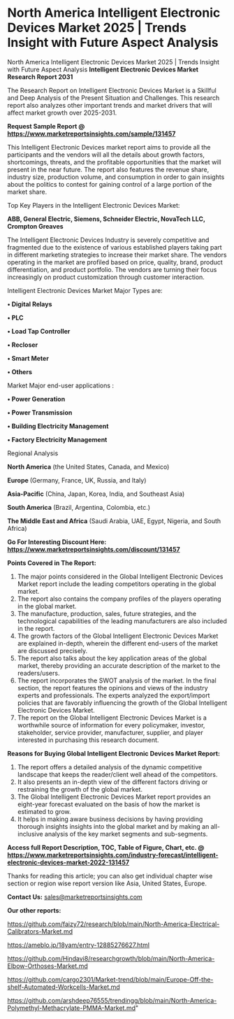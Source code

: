 # North America Intelligent Electronic Devices Market 2025 | Trends Insight with Future Aspect Analysis
North America Intelligent Electronic Devices Market 2025 | Trends Insight with Future Aspect Analysis
<strong>Intelligent Electronic Devices Market Research Report 2031</strong>

The Research Report on Intelligent Electronic Devices Market is a Skillful and Deep Analysis of the Present Situation and Challenges. This research report also analyzes other important trends and market drivers that will affect market growth over 2025-2031.

<strong>Request Sample Report @ <a href=https://www.marketreportsinsights.com/sample/131457>https://www.marketreportsinsights.com/sample/131457</a></strong>

This Intelligent Electronic Devices market report aims to provide all the participants and the vendors will all the details about growth factors, shortcomings, threats, and the profitable opportunities that the market will present in the near future. The report also features the revenue share, industry size, production volume, and consumption in order to gain insights about the politics to contest for gaining control of a large portion of the market share.

Top Key Players in the Intelligent Electronic Devices Market:

<strong>ABB, General Electric, Siemens, Schneider Electric, NovaTech LLC, Crompton Greaves</strong>

The Intelligent Electronic Devices Industry is severely competitive and fragmented due to the existence of various established players taking part in different marketing strategies to increase their market share. The vendors operating in the market are profiled based on price, quality, brand, product differentiation, and product portfolio. The vendors are turning their focus increasingly on product customization through customer interaction.

Intelligent Electronic Devices Market Major Types are:

<strong>• Digital Relays

• PLC

• Load Tap Controller

• Recloser

• Smart Meter

• Others</strong>

Market Major end-user applications :

<strong>• Power Generation

• Power Transmission

• Building Electricity Management

• Factory Electricity Management</strong>

Regional Analysis

</u><strong><b>North America</b></strong> (the United States, Canada, and Mexico)

<strong><b>Europe </b></strong>(Germany, France, UK, Russia, and Italy)

<strong><b>Asia-Pacific</b></strong> (China, Japan, Korea, India, and Southeast Asia)

<strong><b>South America</b></strong> (Brazil, Argentina, Colombia, etc.)

<strong><b>The Middle East and Africa</b></strong> (Saudi Arabia, UAE, Egypt, Nigeria, and South Africa)

<strong>Go For Interesting Discount Here: <a href=https://www.marketreportsinsights.com/discount/131457>https://www.marketreportsinsights.com/discount/131457</a></strong>

<strong>Points Covered in The Report:</strong>
<ol>
  <li>The major points considered in the Global Intelligent Electronic Devices Market report include the leading competitors operating in the global market.</li>
  <li>The report also contains the company profiles of the players operating in the global market.</li>
  <li>The manufacture, production, sales, future strategies, and the technological capabilities of the leading manufacturers are also included in the report.</li>
  <li>The growth factors of the Global Intelligent Electronic Devices Market are explained in-depth, wherein the different end-users of the market are discussed precisely.</li>
  <li>The report also talks about the key application areas of the global market, thereby providing an accurate description of the market to the readers/users.</li>
  <li>The report incorporates the SWOT analysis of the market. In the final section, the report features the opinions and views of the industry experts and professionals. The experts analyzed the export/import policies that are favorably influencing the growth of the Global Intelligent Electronic Devices Market.</li>
  <li>The report on the Global Intelligent Electronic Devices Market is a worthwhile source of information for every policymaker, investor, stakeholder, service provider, manufacturer, supplier, and player interested in purchasing this research document.</li>
</ol>
<strong>Reasons for Buying Global Intelligent Electronic Devices Market Report:</strong>

<ol>
  <li>The report offers a detailed analysis of the dynamic competitive landscape that keeps the reader/client well ahead of the competitors.</li>
  <li>It also presents an in-depth view of the different factors driving or restraining the growth of the global market.</li>
  <li>The Global Intelligent Electronic Devices Market report provides an eight-year forecast evaluated on the basis of how the market is estimated to grow.</li>
  <li>It helps in making aware business decisions by having providing thorough insights insights into the global market and by making an all-inclusive analysis of the key market segments and sub-segments.</li>
</ol>
<strong>Access full Report Description, TOC, Table of Figure, Chart, etc. @ <a href=https://www.marketreportsinsights.com/industry-forecast/intelligent-electronic-devices-market-2022-131457>https://www.marketreportsinsights.com/industry-forecast/intelligent-electronic-devices-market-2022-131457</a></strong>


Thanks for reading this article; you can also get individual chapter wise section or region wise report version like Asia, United States, Europe.

<strong>Contact Us:</strong>
sales@marketreportsinsights.com

<strong>Our other reports:</strong>

<a href=https://github.com/faizy72/research/blob/main/North-America-Electrical-Calibrators-Market.md>https://github.com/faizy72/research/blob/main/North-America-Electrical-Calibrators-Market.md</a>

<a href=https://ameblo.jp/18yam/entry-12885276627.html>https://ameblo.jp/18yam/entry-12885276627.html</a>

<a href=https://github.com/Hindavi8/researchgrowth/blob/main/North-America-Elbow-Orthoses-Market.md>https://github.com/Hindavi8/researchgrowth/blob/main/North-America-Elbow-Orthoses-Market.md</a>

<a href=https://github.com/cargo2301/Market-trend/blob/main/Europe-Off-the-shelf-Automated-Workcells-Market.md>https://github.com/cargo2301/Market-trend/blob/main/Europe-Off-the-shelf-Automated-Workcells-Market.md</a>

<a href=https://github.com/arshdeep76555/trendingg/blob/main/North-America-Polymethyl-Methacrylate-PMMA-Market.md>https://github.com/arshdeep76555/trendingg/blob/main/North-America-Polymethyl-Methacrylate-PMMA-Market.md</a>"
